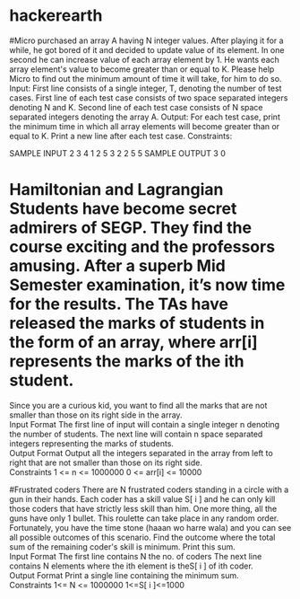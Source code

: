 # hackerearth
#Micro purchased an array A having N integer values. After playing it for a while, he got bored of it and decided to update value of its element. In one second he can increase value of each array element by 1. He wants each array element's value to become greater than or equal to K. Please help Micro to find out the minimum amount of time it will take, for him to do so.
Input:
First line consists of a single integer, T, denoting the number of test cases.
First line of each test case consists of two space separated integers denoting N and K.
Second line of each test case consists of N space separated integers denoting the array A.
Output:
For each test case, print the minimum time in which all array elements will become greater than or equal to K. Print a new line after each test case.
Constraints:


SAMPLE INPUT
2
3 4
1 2 5
3 2
2 5 5
SAMPLE OUTPUT
3
0

# Hamiltonian and Lagrangian  Students have become secret admirers of SEGP. They find the course exciting and the professors amusing. After a superb Mid Semester examination, it’s now time for the results. The TAs have released the marks of students in the form of an array, where arr[i] represents the marks of the ith student.  
Since you are a curious kid, you want to find all the marks that are not smaller than those on its right side in the array.  
Input Format The first line of input will contain a single integer n denoting the number of students. The next line will contain n space separated integers representing the marks of students.  
Output Format Output all the integers separated in the array from left to right that are not smaller than those on its right side.  
Constraints 1 <= n <= 1000000 0 <= arr[i] <= 10000   

#Frustrated coders 
There are N frustrated coders standing in a circle with a gun in their hands. Each coder has a skill value S[ i ] and he can only kill those coders that have strictly less skill than him. One more thing, all the guns have only 1 bullet. This roulette can take place in any random order. Fortunately, you have the time stone (haaan wo harre wala) and you can see all possible outcomes of this scenario. Find the outcome where the total sum of the remaining coder's skill is minimum. Print this sum.  
Input Format
 The first line contains N the no. of coders The next line contains N  elements where the ith element is theS[ i ] of ith coder.  
Output Format 
Print a single line containing the minimum sum.  
Constraints 1<= N <= 1000000 1<=S[ i ]<=1000   



